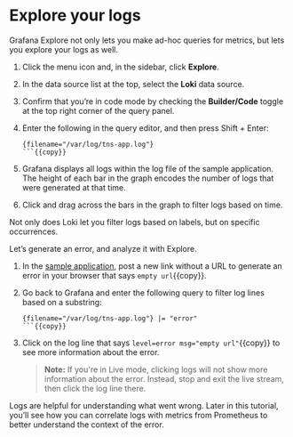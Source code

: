 # Explore your logs

Grafana Explore not only lets you make ad-hoc queries for metrics, but lets you explore your logs as well.

1. Click the menu icon and, in the sidebar, click **Explore**.

1. In the data source list at the top, select the **Loki** data source.

1. Confirm that you’re in code mode by checking the **Builder/Code** toggle at the top right corner of the query panel.

1. Enter the following in the query editor, and then press Shift + Enter:

   ```
   {filename="/var/log/tns-app.log"}
   ```{{copy}}

1. Grafana displays all logs within the log file of the sample application. The height of each bar in the graph encodes the number of logs that were generated at that time.

1. Click and drag across the bars in the graph to filter logs based on time.

Not only does Loki let you filter logs based on labels, but on specific occurrences.

Let’s generate an error, and analyze it with Explore.

1. In the [sample application]({{TRAFFIC_HOST1_8081}}), post a new link without a URL to generate an error in your browser that says `empty url`{{copy}}.

1. Go back to Grafana and enter the following query to filter log lines based on a substring:

   ```
   {filename="/var/log/tns-app.log"} |= "error"
   ```{{copy}}

1. Click on the log line that says `level=error msg="empty url"`{{copy}} to see more information about the error.

   > **Note:** If you're in Live mode, clicking logs will not show more information about the error. Instead, stop and exit the live stream, then click the log line there.

Logs are helpful for understanding what went wrong. Later in this tutorial, you’ll see how you can correlate logs with metrics from Prometheus to better understand the context of the error.
